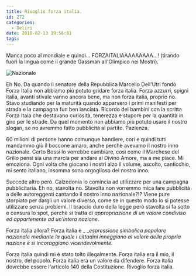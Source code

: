 ```yaml
---
title: Rivoglio forza italia.
id: 272
categories:
  - Deliri
date: 2010-02-13 19:56:01
tags:
---
```


Manca poco al mondiale e quindi... FORZAITALIAAAAAAAAA...! (tirando fuori la lingua come il grande Gassman all'Olimpico nei Mostri).

![](/uploads/2016/forza-roma.jpeg "Nazionale")

Eh No. Da quando il senatore della Repubblica Marcello Dell'Utri fondò Forza Italia non abbiamo più potuto gridare forza italia. Forza azzurri, spigni italia, avanti stivale vanno ancora bene, ma non forza italia, proprio no.  Stavo studiando per la maturità quando apparvero i primi manifesti per strada e la campagna fun ben lanciata. Ricordo dei bambini con la scritta Forza Itaia che destavano curiosità, tenerezza e stupore per la quantità in giro per le strade. Da quel momento non abbiamo più potuto usare il nostro slogan, se no avremmo fatto pubblicità al partito. Pazienza.

60 milioni di persone hanno comunque bandiere, cori e quindi tutti mandammo giù il boccone amaro, anche perchè avevamo il nostro inno nazionale. Certo Bossi lo vorrebbe cambiare, così come il Marchese del Grillo pensi sia una marcia per andare al Divino Amore, ma a me piace. Mi emoziona. Ogni volta che giocano i nostri alzo il volume, ascolto, canticchio, mi sento italiano, insomma sono orgoglioso del nostro inno.

Succede altro però. Calzedonia lo comincia ad utilizzare per una campagna pubblicitaria. Eh no, stavolta no. Stavolta non vorremmo mica fare pubblicità a delle autoreggenti cantando il nostro inno nazionale?!? Viene pure storpiato per dargli un valore diverso, come se in questo modo lo si potesse utilizzare senza problemi. Il braccio duro della legge però stavolta si fa sotto e censura lo spot, perchè si tratta di _appropriazione di un valore condiviso ed appartenente ad un'intera nazione_.

Forza italia allora? Forza italia è _ __espressione simbolica popolare nazionale mediante la quale i cittadini inneggiano al valore della propria nazione e si incoraggiano vicendevolmente._

Forza italia quindi mi è stato tolto illegalmente. Forza italia era il mio, il nostro, del popolo. Forza italia era un valore da difendere. Forza italia dovrebbe essere l'articolo 140 della Costituzione. Rivoglio forza italia.